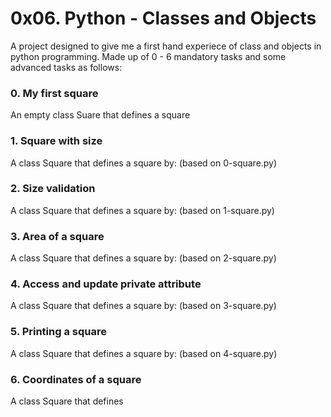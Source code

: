 # 0x06. Python - Classes and Objects
A project designed to give me a first hand experiece of class and objects
in python programming. Made up of 0 - 6 mandatory tasks and some advanced
tasks as follows:
### 0. My first square
An empty class Suare that defines a square
### 1. Square with size
A class Square that defines a square by: (based on 0-square.py)
### 2. Size validation
A class Square that defines a square by: (based on 1-square.py)
### 3. Area of a square
A class Square that defines a square by: (based on 2-square.py)
### 4. Access and update private attribute
A class Square that defines a square by: (based on 3-square.py)
### 5. Printing a square
A class Square that defines a square by: (based on 4-square.py)
### 6. Coordinates of a square
A class Square that defines 

